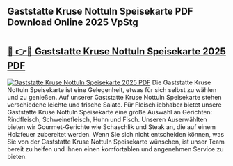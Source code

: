 ## Gaststatte Kruse Nottuln Speisekarte PDF Download Online 2025 VpStg

# <h2><a href="http://gcb9nd.nevu.top/?p=Gaststatte+Kruse+Nottuln+Speisekarte">🔗 👉🔴 Gaststatte Kruse Nottuln Speisekarte 2025 PDF</a></h2>

[![Gaststatte Kruse Nottuln Speisekarte 2025 PDF](https://i.imgur.com/dBaPXMq.png)](http://gcb9nd.nevu.top/?p=Gaststatte+Kruse+Nottuln+Speisekarte)
Die Gaststatte Kruse Nottuln Speisekarte ist eine Gelegenheit, etwas für sich selbst zu wählen und zu genießen. Auf unserer Gaststatte Kruse Nottuln Speisekarte stehen verschiedene leichte und frische Salate. Für Fleischliebhaber bietet unsere Gaststatte Kruse Nottuln Speisekarte eine große Auswahl an Gerichten: Rindfleisch, Schweinefleisch, Huhn und Fisch. Unseren Auserwählten bieten wir Gourmet-Gerichte wie Schaschlik und Steak an, die auf einem Holzfeuer zubereitet werden. Wenn Sie sich nicht entscheiden können, was Sie von der Gaststatte Kruse Nottuln Speisekarte wünschen, ist unser Team bereit zu helfen und Ihnen einen komfortablen und angenehmen Service zu bieten.
